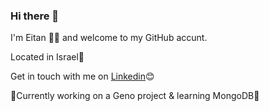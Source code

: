 ### Hi there 👋

I'm Eitan 👨‍💻 and welcome to my GitHub accunt.

Located in Israel🎯

Get in touch with me on <a href="https://www.linkedin.com/in/eitan-marks-45b77a132/" rel="nofollow">Linkedin</a>😊

🔭Currently working on a Geno project & learning MongoDB🌱


<!-- - 👯 I’m looking to collaborate on  
- 🤔 I’m looking for help with ...
- 💬 Ask me about ...
- 📫 How to reach me: ... 
- 😄 Pronouns: ...
- ⚡ Fun fact: ...-->


